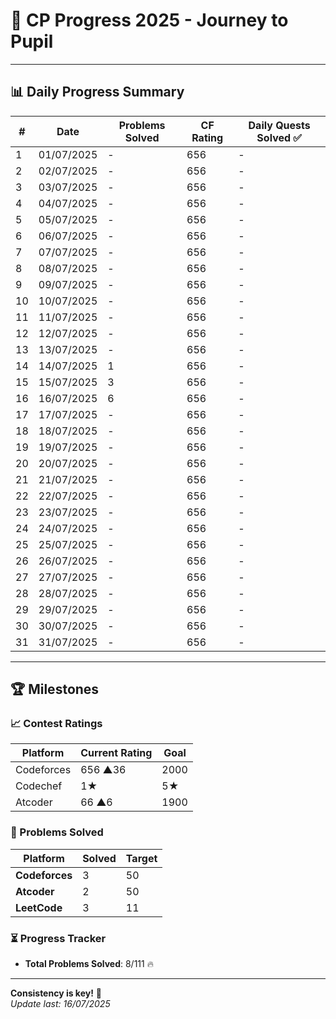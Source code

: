 # 🚀 CP Progress 2025 - Journey to Pupil

---

## 📊 Daily Progress Summary

| #   | Date       | Problems Solved | CF Rating  | Daily Quests Solved ✅ |
|-----|------------|-----------------|------------|------------------------|
| 1   | 01/07/2025 | -               | 656        |          -             |
| 2   | 02/07/2025 | -               | 656        |          -             |
| 3   | 03/07/2025 | -               | 656        |          -             |
| 4   | 04/07/2025 | -               | 656        |          -             |
| 5   | 05/07/2025 | -               | 656        |          -             |
| 6   | 06/07/2025 | -               | 656        |          -             |
| 7   | 07/07/2025 | -               | 656        |          -             |
| 8   | 08/07/2025 | -               | 656        |          -             |
| 9   | 09/07/2025 | -               | 656        |          -             |
| 10  | 10/07/2025 | -               | 656        |          -             |
| 11  | 11/07/2025 | -               | 656        |          -             |
| 12  | 12/07/2025 | -               | 656        |          -             |
| 13  | 13/07/2025 | -               | 656        |          -             |
| 14  | 14/07/2025 | 1               | 656        |          -             |
| 15  | 15/07/2025 | 3               | 656        |          -             |
| 16  | 16/07/2025 | 6               | 656        |          -             |
| 17  | 17/07/2025 | -               | 656        |          -             |
| 18  | 18/07/2025 | -               | 656        |          -             |
| 19  | 19/07/2025 | -               | 656        |          -             |
| 20  | 20/07/2025 | -               | 656        |          -             |
| 21  | 21/07/2025 | -               | 656        |          -             |
| 22  | 22/07/2025 | -               | 656        |          -             |
| 23  | 23/07/2025 | -               | 656        |          -             |
| 24  | 24/07/2025 | -               | 656        |          -             |
| 25  | 25/07/2025 | -               | 656        |          -             |
| 26  | 26/07/2025 | -               | 656        |          -             |
| 27  | 27/07/2025 | -               | 656        |          -             |
| 28  | 28/07/2025 | -               | 656        |          -             |
| 29  | 29/07/2025 | -               | 656        |          -             |
| 30  | 30/07/2025 | -               | 656        |          -             |
| 31  | 31/07/2025 | -               | 656        |          -             |


---

## 🏆 Milestones

### 📈 Contest Ratings
| Platform    | Current Rating  | Goal   |
|-------------|-----------------|--------|
| Codeforces  | 656 ▲36         | 2000   |
| Codechef    | 1★              |  5★   |
| Atcoder     | 66 ▲6           | 1900   |

### 🧩 Problems Solved
| Platform       | Solved | Target  |
|----------------|--------|---------|
| **Codeforces** | 3      | 50      |
| **Atcoder**    | 2      | 50      |
| **LeetCode**   | 3      | 11      |

### ⏳ Progress Tracker
- **Total Problems Solved**: 8/111 🔥

---


**Consistency is key!** 🔑  
*Update last: 16/07/2025*
